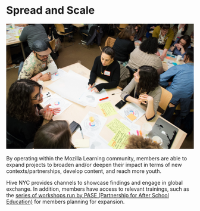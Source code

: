 # Spread and Scale

![Hive Learning Networks](../images/hive-codesign.jpg)

By operating within the Mozilla Learning community, members are able to expand projects to broaden and/or deepen their impact in terms of new contexts/partnerships, develop content, and reach more youth.

Hive NYC provides channels to showcase findings and engage in global exchange. In addition, members have access to relevant trainings, such as the [series of workshops run by PASE (Partnership for After School Education)](http://hivenyc.org/2015/03/18/pase-spread-and-scale-recap/) for members planning for expansion.
